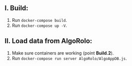 ## I. Build:
1. Run ```docker-compose build```.
2. Run ```docker-compose up -V```.

## II. Load data from AlgoRolo:
1. Make sure containers are working (point **Build.2**).
2. Run ```docker-compose run server AlgoRolo/AlgoAppDB.js```.